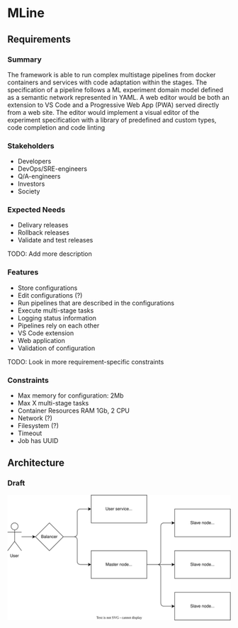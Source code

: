 # MLine

## Requirements

### Summary

The framework is able to run complex multistage pipelines from docker containers and services with code adaptation within the stages. The specification of a pipeline follows a ML experiment domain model defined as a semantic network represented in YAML. A web editor would be both an extension to VS Code and a Progressive Web App (PWA) served directly from a web site. The editor would implement a visual editor of the experiment specification with a library of predefined and custom types, code completion and code linting

### Stakeholders

- Developers
- DevOps/SRE-engineers
- Q/A-engineers
- Investors
- Society

### Expected Needs

- Delivary releases
- Rollback releases
- Validate and test releases

TODO: Add more description
### Features

- Store configurations
- Edit configurations (?)
- Run pipelines that are described in the configurations
- Execute multi-stage tasks
- Logging status information
- Pipelines rely on each other
- VS Code extension
- Web application 
- Validation of configuration

TODO: Look in more requirement-specific constraints 
### Constraints

- Max memory for configuration: 2Mb
- Max X multi-stage tasks
- Container Resources RAM 1Gb, 2 CPU
- Network (?)
- Filesystem (?)
- Timeout
- Job has UUID

## Architecture

### Draft

![Architecture](diagrams/draft-architecture.drawio.svg)
